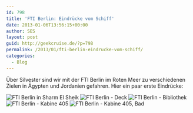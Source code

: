 ```yaml
---
id: 798
title: 'FTI Berlin: Eindrücke vom Schiff'
date: 2013-01-06T13:56:15+00:00
author: SES
layout: post
guid: http://geekcruise.de/?p=798
permalink: /2013/01/fti-berlin-eindrucke-vom-schiff/
categories:
  - Blog
---
```

Über Silvester sind wir mit der FTI Berlin im Roten Meer zu verschiedenen Zielen in Ägypten und Jordanien gefahren. Hier ein paar erste Eindrücke:


<img loading="lazy" src="/assets/2013/01/fti_berlin_01.jpg" alt="FTI Berlin in Sharm El Sheik"   class="alignnone size-full wp-image-799" srcset="/assets/2013/01/fti_berlin_01.jpg 606w, /assets/2013/01/fti_berlin_01-300x152.jpg 300w" sizes="(max-width: 709px) 85vw, (max-width: 909px) 67vw, (max-width: 984px) 61vw, (max-width: 1362px) 45vw, 600px" />


<img loading="lazy" src="/assets/2013/01/fti_berlin_03.jpg" alt="FTI Berlin - Deck"   class="alignnone size-full wp-image-801" srcset="/assets/2013/01/fti_berlin_03.jpg 606w, /assets/2013/01/fti_berlin_03-300x225.jpg 300w" sizes="(max-width: 709px) 85vw, (max-width: 909px) 67vw, (max-width: 984px) 61vw, (max-width: 1362px) 45vw, 600px" />


<img loading="lazy" src="/assets/2013/01/fti_berlin_04.jpg" alt="FTI Berlin - Bibliothek"   class="alignnone size-full wp-image-802" srcset="/assets/2013/01/fti_berlin_04.jpg 606w, /assets/2013/01/fti_berlin_04-300x225.jpg 300w" sizes="(max-width: 709px) 85vw, (max-width: 909px) 67vw, (max-width: 984px) 61vw, (max-width: 1362px) 45vw, 600px" />


<img loading="lazy" src="/assets/2013/01/fti_berlin_02.jpg" alt="FTI Berlin - Kabine 405"   class="alignnone size-full wp-image-800" srcset="/assets/2013/01/fti_berlin_02.jpg 606w, /assets/2013/01/fti_berlin_02-300x225.jpg 300w" sizes="(max-width: 709px) 85vw, (max-width: 909px) 67vw, (max-width: 984px) 61vw, (max-width: 1362px) 45vw, 600px" />


<img loading="lazy" src="/assets/2013/01/fti_berlin_05.jpg" alt="FTI Berlin - Kabine 405, Bad"   class="alignnone size-full wp-image-803" srcset="/assets/2013/01/fti_berlin_05.jpg 606w, /assets/2013/01/fti_berlin_05-300x196.jpg 300w" sizes="(max-width: 709px) 85vw, (max-width: 909px) 67vw, (max-width: 984px) 61vw, (max-width: 1362px) 45vw, 600px" />

